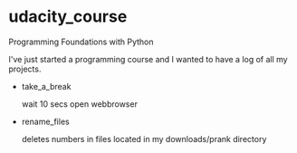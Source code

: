 # udacity_course
Programming Foundations with Python 

I've just started a programming course and I wanted to have a log of all my projects.

- take_a_break
 
  wait 10 secs
  open webbrowser
  
- rename_files
  
  deletes numbers in files located in my downloads/prank directory
